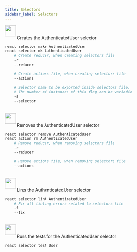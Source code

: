 ```yaml
---
title: Selectors
sidebar_label: Selectors
---
```


<img align="left" src="https://cdn.jsdelivr.net/gh/steevehook/react-devcli@5ef47b56/icons/markers/draft.svg" height="35px">
<br/>

Creates the AuthenticatedUser selector

```bash
react selector make AuthenticatedUser
react selector mk AuthenticatedUser
    # Create reducer, when creating selectors file
    -r
    --reducer
  
    # Create actions file, when creating selectors file
    --actions
  
    # Selector name to be exported inside selectors file.
    # The number of instances of this flag can be variadic
    -s
    --selector
```

<br/>

<img align="left" src="https://cdn.jsdelivr.net/gh/steevehook/react-devcli@5ef47b56/icons/markers/draft.svg" height="35px">
<br/>

Removes the AuthenticatedUser selector

```bash
react selector remove AuthenticatedUser
react action rm AuthenticatedUser
    # Remove reducer, when removing selectors file
    -r
    --reducer
  
    # Remove actions file, when removing selectors file
    --actions
```

<br/>

<img align="left" src="https://cdn.jsdelivr.net/gh/steevehook/react-devcli@5ef47b56/icons/markers/draft.svg" height="35px">
<br/>

Lints the AuthenticatedUser selector

```bash
react selector lint AuthenticatedUser
    # Fix all linting errors related to selectors file
    -f
    --fix
```

<br/>

<img align="left" src="https://cdn.jsdelivr.net/gh/steevehook/react-devcli@5ef47b56/icons/markers/draft.svg" height="35px">
<br/>

Runs the tests for the AuthenticatedUser selector

```bash  
react selector test User
```
